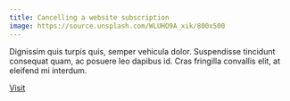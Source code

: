 ```yaml
---
title: Cancelling a website subscription
image: https://source.unsplash.com/WLUHO9A_xik/800x500
---
```


Dignissim quis turpis quis, semper vehicula dolor. Suspendisse tincidunt consequat quam, ac posuere leo dapibus id. Cras fringilla convallis elit, at eleifend mi interdum.

<a class="uk-button uk-button-default" href="">Visit</a>

